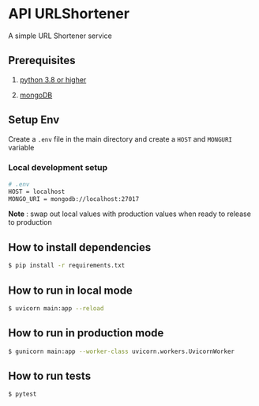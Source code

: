 # API URLShortener

A simple URL Shortener service

## Prerequisites

1.  [python 3.8 or higher](https://www.python.org/downloads/)

2.  [mongoDB](https://www.mongodb.com/try/download/community)

## Setup Env
Create a `.env` file in the main directory and create a `HOST` and `MONGURI` variable

### Local development setup
```bash
# .env
HOST = localhost
MONGO_URI = mongodb://localhost:27017
```
**Note** : swap out local values with production values when ready to release to production

## How to install dependencies
```bash
$ pip install -r requirements.txt
```

## How to run in local mode
```bash
$ uvicorn main:app --reload
```

## How to run in production mode
```bash
$ gunicorn main:app --worker-class uvicorn.workers.UvicornWorker
```

## How to run tests
```bash
$ pytest
```
